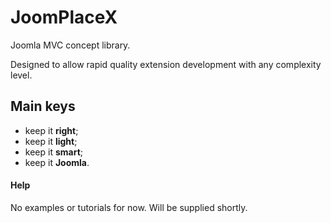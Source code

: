 # JoomPlaceX

Joomla MVC concept library.

Designed to allow rapid quality extension development with any complexity level.

## Main keys

- keep it **right**;
- keep it **light**;
- keep it **smart**;
- keep it **Joomla**.

#### Help

No examples or tutorials for now. Will be supplied shortly.